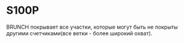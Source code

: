# S100P
BRUNCH покрывает все участки, которые могут быть не покрыты другими счетчиками(все ветки - более широкий охват).
